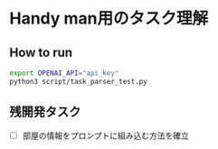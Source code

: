 # Handy man用のタスク理解

## How to run

```bash
export OPENAI_API="api_key"
python3 script/task_parser_test.py
```

## 残開発タスク

- [ ] 部屋の情報をプロンプトに組み込む方法を確立
